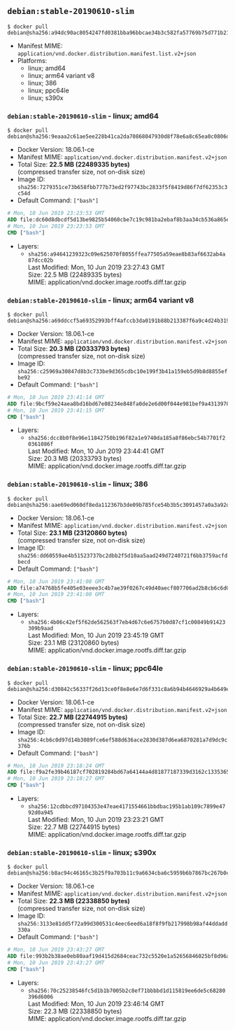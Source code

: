 ## `debian:stable-20190610-slim`

```console
$ docker pull debian@sha256:a94dc90ac8054247fd0381bba96bbcae34b3c582fa57769b75d771b21436726e
```

-	Manifest MIME: `application/vnd.docker.distribution.manifest.list.v2+json`
-	Platforms:
	-	linux; amd64
	-	linux; arm64 variant v8
	-	linux; 386
	-	linux; ppc64le
	-	linux; s390x

### `debian:stable-20190610-slim` - linux; amd64

```console
$ docker pull debian@sha256:9eaaa2c61ae5ee228b41ca2da70868047930d8f78e6a8c65ea0c0806d0816018
```

-	Docker Version: 18.06.1-ce
-	Manifest MIME: `application/vnd.docker.distribution.manifest.v2+json`
-	Total Size: **22.5 MB (22489335 bytes)**  
	(compressed transfer size, not on-disk size)
-	Image ID: `sha256:7279351ce73b658fbb777b73ed2f97743bc2833f5f8419d86f7df62353c3c54d`
-	Default Command: `["bash"]`

```dockerfile
# Mon, 10 Jun 2019 23:23:53 GMT
ADD file:dc60d8dbcdf5d13be9825b54060cbe7c19c981ba2ebaf8b3aa34cb536a865e2b in / 
# Mon, 10 Jun 2019 23:23:53 GMT
CMD ["bash"]
```

-	Layers:
	-	`sha256:a94641239323c09e625070f8055ffea77505a59eae8b83af6632ab4a87dcc02b`  
		Last Modified: Mon, 10 Jun 2019 23:27:43 GMT  
		Size: 22.5 MB (22489335 bytes)  
		MIME: application/vnd.docker.image.rootfs.diff.tar.gzip

### `debian:stable-20190610-slim` - linux; arm64 variant v8

```console
$ docker pull debian@sha256:a69ddccf5a69352993bff4afccb3da0191b88b213387f6a9c4d24b319c8bfebf
```

-	Docker Version: 18.06.1-ce
-	Manifest MIME: `application/vnd.docker.distribution.manifest.v2+json`
-	Total Size: **20.3 MB (20333793 bytes)**  
	(compressed transfer size, not on-disk size)
-	Image ID: `sha256:c25969a30847d8b3c733be9d365cdbc10e199f3b41a159eb5d9b8d8855efbe92`
-	Default Command: `["bash"]`

```dockerfile
# Mon, 10 Jun 2019 23:41:14 GMT
ADD file:9bcf59e24aea8bd16bd67e08234e848fa0de2e6d00f044e981bef9a43139785a in / 
# Mon, 10 Jun 2019 23:41:15 GMT
CMD ["bash"]
```

-	Layers:
	-	`sha256:dcc8b0f8e96e11842750b196f82a1e9740da185a8f86ebc54b7701f20361086f`  
		Last Modified: Mon, 10 Jun 2019 23:44:41 GMT  
		Size: 20.3 MB (20333793 bytes)  
		MIME: application/vnd.docker.image.rootfs.diff.tar.gzip

### `debian:stable-20190610-slim` - linux; 386

```console
$ docker pull debian@sha256:aae69ed060df8eda112367b3de09b785fce54b3b5c3091457a0a3a92d0814126
```

-	Docker Version: 18.06.1-ce
-	Manifest MIME: `application/vnd.docker.distribution.manifest.v2+json`
-	Total Size: **23.1 MB (23120860 bytes)**  
	(compressed transfer size, not on-disk size)
-	Image ID: `sha256:dd60559ae4b51523737bc2dbb2f5d10aa5aad249d7240721f6bb3759acfdbecd`
-	Default Command: `["bash"]`

```dockerfile
# Mon, 10 Jun 2019 23:41:08 GMT
ADD file:a74768b5fe405e03eeee3c4b7ae39f0267c49d40aecf807706ad2b8cb6c6d073 in / 
# Mon, 10 Jun 2019 23:41:08 GMT
CMD ["bash"]
```

-	Layers:
	-	`sha256:4b06c42ef5f62de562563f7eb4d67c6e6757b0d87cf1c00849b91423309b9aad`  
		Last Modified: Mon, 10 Jun 2019 23:45:19 GMT  
		Size: 23.1 MB (23120860 bytes)  
		MIME: application/vnd.docker.image.rootfs.diff.tar.gzip

### `debian:stable-20190610-slim` - linux; ppc64le

```console
$ docker pull debian@sha256:d30842c56337f26d13ce0f8e8e6e7d6f331c8a6b94b4646929a4b649e54b1df1
```

-	Docker Version: 18.06.1-ce
-	Manifest MIME: `application/vnd.docker.distribution.manifest.v2+json`
-	Total Size: **22.7 MB (22744915 bytes)**  
	(compressed transfer size, not on-disk size)
-	Image ID: `sha256:4cb6c0d97d14b3089fce6ef588d636ace2830d387d6ea6870281a7d9dc9c376b`
-	Default Command: `["bash"]`

```dockerfile
# Mon, 10 Jun 2019 23:18:24 GMT
ADD file:f9a2fe39b46187cf702819284bd67a64144a4d81877187339d3162c13353659a in / 
# Mon, 10 Jun 2019 23:18:27 GMT
CMD ["bash"]
```

-	Layers:
	-	`sha256:12cdbbcd97104353e47eae4171554661bbdbac195b1ab109c7899e4792d0a945`  
		Last Modified: Mon, 10 Jun 2019 23:23:21 GMT  
		Size: 22.7 MB (22744915 bytes)  
		MIME: application/vnd.docker.image.rootfs.diff.tar.gzip

### `debian:stable-20190610-slim` - linux; s390x

```console
$ docker pull debian@sha256:b8ac94c46165c3b25f9a703b11c9a6634cba6c5959b6b7867bc267b0cba9ee58
```

-	Docker Version: 18.06.1-ce
-	Manifest MIME: `application/vnd.docker.distribution.manifest.v2+json`
-	Total Size: **22.3 MB (22338850 bytes)**  
	(compressed transfer size, not on-disk size)
-	Image ID: `sha256:3133e81dd5f72a99d300531c4eec6eed6a18f8f9fb217998b98af44ddadd330a`
-	Default Command: `["bash"]`

```dockerfile
# Mon, 10 Jun 2019 23:43:27 GMT
ADD file:993b2b38ae0eb80aaf19d415d2684ceac732c5520e1a52656846025bf8d96acd in / 
# Mon, 10 Jun 2019 23:43:27 GMT
CMD ["bash"]
```

-	Layers:
	-	`sha256:70c25238546fc5d1b1b7005b2c8ef71bbbbd1d115819ee6de5c68280396d6006`  
		Last Modified: Mon, 10 Jun 2019 23:46:14 GMT  
		Size: 22.3 MB (22338850 bytes)  
		MIME: application/vnd.docker.image.rootfs.diff.tar.gzip
